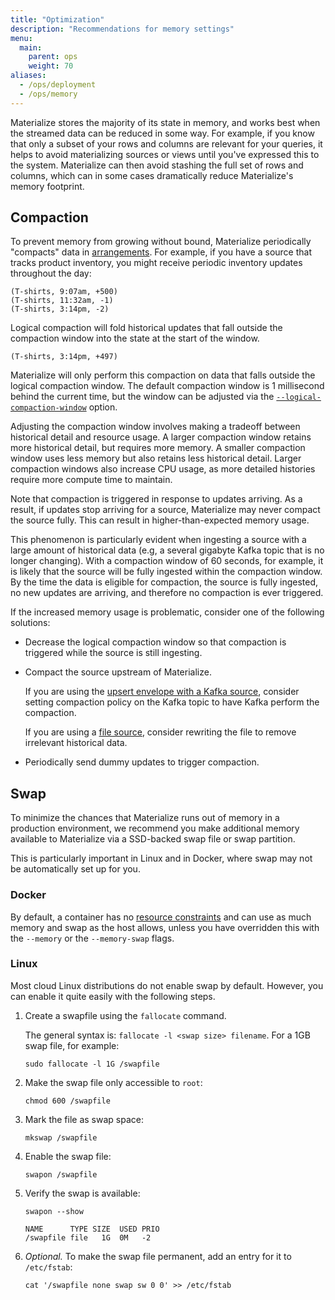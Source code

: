 ```yaml
---
title: "Optimization"
description: "Recommendations for memory settings"
menu:
  main:
    parent: ops
    weight: 70
aliases:
  - /ops/deployment
  - /ops/memory
---
```


Materialize stores the majority of its state in memory, and works best when the
streamed data can be reduced in some way. For example, if you know that only a
subset of your rows and columns are relevant for your queries, it helps to avoid
materializing sources or views until you've expressed this to the system.
Materialize can then avoid stashing the full set of rows and columns, which can
in some cases dramatically reduce Materialize's memory footprint.

## Compaction

To prevent memory from growing without bound, Materialize periodically
"compacts" data in [arrangements](/overview/arrangements). For
example, if you have a source that tracks product inventory, you might receive
periodic inventory updates throughout the day:

```
(T-shirts, 9:07am, +500)
(T-shirts, 11:32am, -1)
(T-shirts, 3:14pm, -2)
```

Logical compaction will fold historical updates that fall outside the compaction
window into the state at the start of the window.

```
(T-shirts, 3:14pm, +497)
```

Materialize will only perform this compaction on data that falls outside the
logical compaction window. The default compaction window is 1 millisecond behind
the current time, but the window can be adjusted via the
[`--logical-compaction-window`](/cli/#compaction-window) option.

Adjusting the compaction window involves making a tradeoff between historical
detail and resource usage. A larger compaction window retains more historical
detail, but requires more memory. A smaller compaction window uses less memory
but also retains less historical detail. Larger compaction windows also increase
CPU usage, as more detailed histories require more compute time to maintain.

Note that compaction is triggered in response to updates arriving. As a result,
if updates stop arriving for a source, Materialize may never compact the source
fully. This can result in higher-than-expected memory usage.

This phenomenon is particularly evident when ingesting a source with a large
amount of historical data (e.g, a several gigabyte Kafka topic that is no longer
changing). With a compaction window of 60 seconds, for example, it is likely that
the source will be fully ingested within the compaction window. By the time the
data is eligible for compaction, the source is fully ingested, no new updates
are arriving, and therefore no compaction is ever triggered.

If the increased memory usage is problematic, consider one of the following
solutions:

  * Decrease the logical compaction window so that compaction is triggered while
    the source is still ingesting.

  * Compact the source upstream of Materialize.

    If you are using the [upsert envelope with a Kafka
    source](/sql/create-source/kafka/#handling-upserts), consider
    setting compaction policy on the Kafka topic to have Kafka perform the
    compaction.

    If you are using a [file source](/sql/create-source/text-file), consider
    rewriting the file to remove irrelevant historical data.

  * Periodically send dummy updates to trigger compaction.

## Swap

To minimize the chances that Materialize runs out of memory in a production
environment, we recommend you make additional memory available to Materialize
via a SSD-backed swap file or swap partition.

This is particularly important in Linux and in Docker, where swap may not be
automatically set up for you.

### Docker

By default, a container has no [resource
constraints](https://docs.docker.com/config/containers/resource_constraints/)
and can use as much memory and swap as the host allows, unless you have
overridden this with the `--memory` or the `--memory-swap` flags.

### Linux

Most cloud Linux distributions do not enable swap by default. However, you can
enable it quite easily with the following steps.

1. Create a swapfile using the `fallocate` command.

   The general syntax is: `fallocate -l <swap size> filename`. For a 1GB swap
   file, for example:

    ```shell
    sudo fallocate -l 1G /swapfile
    ```

1. Make the swap file only accessible to `root`:

    ```shell
    chmod 600 /swapfile
    ```

1. Mark the file as swap space:

   ```shell
   mkswap /swapfile
   ```

1. Enable the swap file:

    ```shell
    swapon /swapfile
    ```

1. Verify the swap is available:

    ```shell
    swapon --show
    ```
    ```ignore
    NAME      TYPE SIZE  USED PRIO
    /swapfile file   1G  0M   -2
    ```

1. *Optional.* To make the swap file permanent, add an entry for it to
  `/etc/fstab`:

     ```shell
     cat '/swapfile none swap sw 0 0' >> /etc/fstab
     ```
